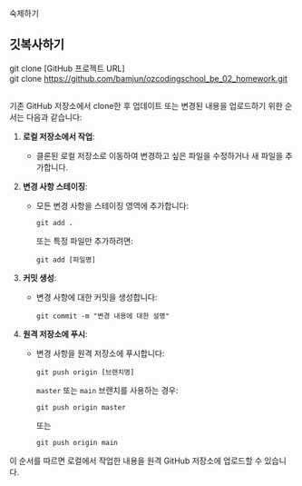 숙제하기

## 깃복사하기
git clone [GitHub 프로젝트 URL]  
git clone https://github.com/bamjun/ozcodingschool_be_02_homework.git  
  

##
기존 GitHub 저장소에서 clone한 후 업데이트 또는 변경된 내용을 업로드하기 위한 순서는 다음과 같습니다:

1. **로컬 저장소에서 작업**:
   - 클론된 로컬 저장소로 이동하여 변경하고 싶은 파일을 수정하거나 새 파일을 추가합니다.

2. **변경 사항 스테이징**:
   - 모든 변경 사항을 스테이징 영역에 추가합니다:
     ```
     git add .
     ```
     또는 특정 파일만 추가하려면:
     ```
     git add [파일명]
     ```

3. **커밋 생성**:
   - 변경 사항에 대한 커밋을 생성합니다:
     ```
     git commit -m "변경 내용에 대한 설명"
     ```

4. **원격 저장소에 푸시**:
   - 변경 사항을 원격 저장소에 푸시합니다:
     ```
     git push origin [브랜치명]
     ```
     `master` 또는 `main` 브랜치를 사용하는 경우:
     ```
     git push origin master
     ```
     또는
     ```
     git push origin main
     ```

이 순서를 따르면 로컬에서 작업한 내용을 원격 GitHub 저장소에 업로드할 수 있습니다.